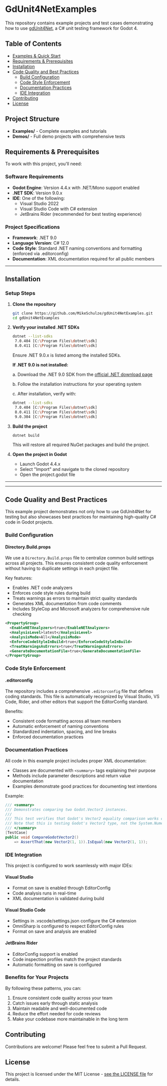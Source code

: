 # GdUnit4NetExamples

This repository contains example projects and test cases demonstrating how to use [gdUnit4Net](https://github.com/MikeSchulze/gdUnit4Net), a C# unit testing framework for Godot 4.

## Table of Contents

- [Examples & Quick Start](/Examples/README.md)
- [Requirements & Prerequisites](#requirements--prerequisites)
- [Installation](#installation)
- [Code Quality and Best Practices](#code-quality-and-best-practices)
    - [Build Configuration](#build-configuration)
    - [Code Style Enforcement](#code-style-enforcement)
    - [Documentation Practices](#documentation-practices)
    - [IDE Integration](#ide-integration)
- [Contributing](#contributing)
- [License](#license)

## Project Structure

- **Examples/** - Complete examples and tutorials
- **Demos/** - Full demo projects with comprehensive tests

## Requirements & Prerequisites

To work with this project, you'll need:

### Software Requirements

- **Godot Engine**: Version 4.4.x with .NET/Mono support enabled
- **.NET SDK**: Version 9.0.x
- **IDE**: One of the following:
    - Visual Studio 2022
    - Visual Studio Code with C# extension
    - JetBrains Rider (recommended for best testing experience)

### Project Specifications

- **Framework**: .NET 9.0
- **Language Version**: C# 12.0
- **Code Style**: Standard .NET naming conventions and formatting (enforced via .editorconfig)
- **Documentation**: XML documentation required for all public members

---

## Installation

### Setup Steps

1. **Clone the repository**
   ```bash
   git clone https://github.com/MikeSchulze/gdUnit4NetExamples.git
   cd gdUnit4NetExamples
   ```

2. **Verify your installed .NET SDKs**
   ```bash
   dotnet --list-sdks
    7.0.404 [C:\Program Files\dotnet\sdk]
    8.0.411 [C:\Program Files\dotnet\sdk]
   ```
   Ensure .NET 9.0.x is listed among the installed SDKs.

   **If .NET 9.0 is not installed:**

   a. Download the .NET 9.0 SDK from the [official .NET download page](https://dotnet.microsoft.com/download/dotnet)

   b. Follow the installation instructions for your operating system

   c. After installation, verify with:
   ```bash
   dotnet --list-sdks
    7.0.404 [C:\Program Files\dotnet\sdk]
    8.0.411 [C:\Program Files\dotnet\sdk]
    9.0.304 [C:\Program Files\dotnet\sdk]
   ```

3. **Build the project**
   ```bash
   dotnet build
   ```
   This will restore all required NuGet packages and build the project.

4. **Open the project in Godot**
    - Launch Godot 4.4.x
    - Select "Import" and navigate to the cloned repository
    - Open the project.godot file

---

---

## Code Quality and Best Practices

This example project demonstrates not only how to use GdUnit4Net for testing but also showcases best practices for maintaining high-quality C# code in Godot projects.

### Build Configuration

#### Directory.Build.props

We use a `Directory.Build.props` file to centralize common build settings across all projects. This ensures consistent code quality enforcement without having to duplicate settings
in each project file.

Key features:

- Enables .NET code analyzers
- Enforces code style rules during build
- Treats warnings as errors to maintain strict quality standards
- Generates XML documentation from code comments
- Includes StyleCop and Microsoft analyzers for comprehensive rule checking

```xml
<PropertyGroup>
  <EnableNETAnalyzers>true</EnableNETAnalyzers>
  <AnalysisLevel>latest</AnalysisLevel>
  <AnalysisMode>All</AnalysisMode>
  <EnforceCodeStyleInBuild>true</EnforceCodeStyleInBuild>
  <TreatWarningsAsErrors>true</TreatWarningsAsErrors>
  <GenerateDocumentationFile>true</GenerateDocumentationFile>
</PropertyGroup>
```

### Code Style Enforcement

#### .editorconfig

The repository includes a comprehensive `.editorconfig` file that defines coding standards. This file is automatically recognized by Visual Studio, VS Code, Rider, and other
editors that support the EditorConfig standard.

Benefits:

- Consistent code formatting across all team members
- Automatic enforcement of naming conventions
- Standardized indentation, spacing, and line breaks
- Enforced documentation practices

### Documentation Practices

All code in this example project includes proper XML documentation:

- Classes are documented with `<summary>` tags explaining their purpose
- Methods include parameter descriptions and return value documentation
- Examples demonstrate good practices for documenting test intentions

Example:

```csharp
/// <summary>
/// Demonstrates comparing two Godot.Vector2 instances.
///
/// This test verifies that Godot's Vector2 equality comparison works correctly.
/// Note that this is testing Godot's Vector2 type, not the System.Numerics.Vector2 type.
/// </summary>
[TestCase]
public void CompareGodotVector2()
    => AssertThat(new Vector2(1, 1)).IsEqual(new Vector2(1, 1));
```

### IDE Integration

This project is configured to work seamlessly with major IDEs:

#### Visual Studio

- Format on save is enabled through EditorConfig
- Code analysis runs in real-time
- XML documentation is validated during build

#### Visual Studio Code

- Settings in .vscode/settings.json configure the C# extension
- OmniSharp is configured to respect EditorConfig rules
- Format on save and analysis are enabled

#### JetBrains Rider

- EditorConfig support is enabled
- Code inspection profiles match the project standards
- Automatic formatting on save is configured

### Benefits for Your Projects

By following these patterns, you can:

1. Ensure consistent code quality across your team
2. Catch issues early through static analysis
3. Maintain readable and well-documented code
4. Reduce the effort needed for code reviews
5. Make your codebase more maintainable in the long term

## Contributing

Contributions are welcome! Please feel free to submit a Pull Request.

## License

This project is licensed under the MIT License - [see the LICENSE file](LICENSE) for details.
